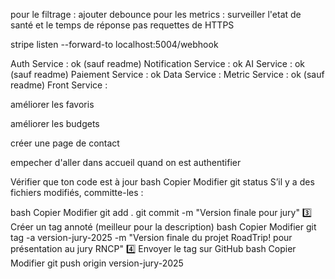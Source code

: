 pour le filtrage : ajouter debounce
pour les metrics : surveiller l'etat de santé et le temps de réponse pas requettes de HTTPS

stripe listen --forward-to localhost:5004/webhook


Auth Service : ok (sauf readme)
Notification Service : ok
AI Service : ok (sauf readme)
Paiement Service : ok 
Data Service :
Metric Service : ok (sauf readme)
Front Service :

améliorer les favoris

améliorer les budgets

créer une page de contact

empecher d'aller dans accueil quand on est authentifier

Vérifier que ton code est à jour
bash
Copier
Modifier
git status
S’il y a des fichiers modifiés, committe-les :

bash
Copier
Modifier
git add .
git commit -m "Version finale pour jury"
3️⃣ Créer un tag annoté (meilleur pour la description)
bash
Copier
Modifier
git tag -a version-jury-2025 -m "Version finale du projet RoadTrip! pour présentation au jury RNCP"
4️⃣ Envoyer le tag sur GitHub
bash
Copier
Modifier
git push origin version-jury-2025